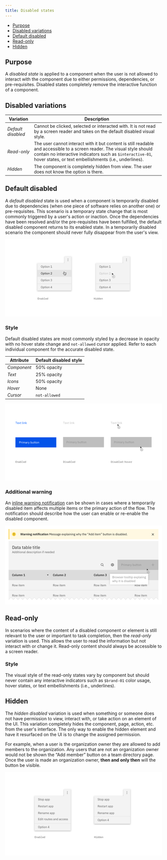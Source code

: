 ```yaml
---
title: Disabled states
---
```


<AnchorLinks>
<ul>
    <li><a data-scroll href="#purpose">Purpose</a></li>
    <li><a data-scroll href="#disabled-variations">Disabled variations</a></li>
    <li><a data-scroll href="#default-disabled">Default disabled</a></li>
    <li><a data-scroll href="#read-only">Read-only</a></li>
    <li><a data-scroll href="#hidden">Hidden</a></li>
</ul>
</AnchorLinks>

## Purpose

A _disabled state_ is applied to a component when the user is not allowed to interact with the component due to either permissions, dependencies, or pre-requisites. Disabled states completely remove the interactive function of a component.

## Disabled variations

| Variation            | Description                                                                                                                                                                                                                               |
| -------------------- | ----------------------------------------------------------------------------------------------------------------------------------------------------------------------------------------------------------------------------------------- |
| _Default disabled_| Cannot be clicked, selected or interacted with. It is not read by a screen reader and takes on the default disabled visual style.                                                                                                         |
| _Read-only_        | The user cannot interact with it but content is still readable and accessible to a screen reader. The visual style should contain no interactive indicators such as `$interactive-01`, hover states, or text embellishments (i.e., underlines). |
| _Hidden_          | The component is completely hidden from view. The user does not know the option is there.                                                                                                                                                 |

## Default disabled

A _default disabled_ state is used when a component is temporarily disabled due to dependencies (when one piece of software relies on another one) or pre-requisites. This scenario is a temporary state change that is most commonly triggered by a user's action or inaction. Once the dependencies have been resolved and/or the pre-requisites have been fulfilled, the default disabled component returns to its enabled state. In a temporarily disabled scenario the component should never fully disappear from the user's view.

<ImageComponent cols="8">

![Default disabled example on the right](images/disabled-1.png)

</ImageComponent>

### Style

Default disabled states are most commonly styled by a decrease in opacity with no hover state change and `not-allowed` cursor applied. Refer to each individual component for the accurate disabled state.

| Attribute | Default disabled style |
| --------- | ---------------------- |
| _Component_ | 50% opacity            |
| _Text_      | 25% opacity            |
| _Icons_     | 50% opacity            |
| _Hover_     | None                   |
| _Cursor_   | `not-allowed`          |

<ImageComponent cols="8">

![Default disabled style examples](images/disabled-2.png)

</ImageComponent>

### Additional warning

An [inline warning notification](/components/notification/code) can be shown in cases where a temporarily disabled item affects multiple items or the primary action of the flow. The notification should describe how the user can enable or re-enable the disabled component.

<ImageComponent cols="8">

![Additional warning with default disabled example](images/disabled-3.png)

</ImageComponent>

## Read-only

In scenarios where the content of a disabled component or element is still relevant to the user or important to task completion, then the _read-only_ variation is used. This allows the user to read the information but not interact with or change it. Read-only content should always be accessible to a screen reader.

### Style

The visual style of the read-only states vary by component but should never contain any interactive indicators such as `$brand-01` color usage, hover states, or text embellishments (i.e., underlines).

## Hidden

The _hidden disabled_ variation is used when something or someone does not have permission to view, interact with, or take action on an element of the UI. This variation completely hides the component, page, action, etc. from the user's interface. The only way to enable the hidden element and have it resurfaced on the UI is to change the assigned permission.

For example, when a user is the organization owner they are allowed to add members to the organization. Any users that are not an organization owner would not be shown the “Add member” button on a team directory page. Once the user is made an organization owner, **then and only then** will the button be visible.

<ImageComponent cols="8">

![Example of hidden disabled content on the right](images/disabled-4.png)

</ImageComponent>

